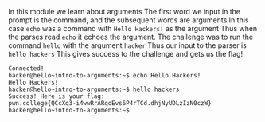 In this module we learn about arguments
The first word we input in the prompt is the command, and the subsequent words are arguments
In this case ```echo``` was a command with ```Hello Hackers!``` as the argument
Thus when the parses read ```echo``` it echoes the argument.
The challenge was to run the command ```hello``` with the argument ```hacker```
Thus our input to the parser is ```hello hackers```
This gives success to the challenge and gets us the flag!
```
Connected!
hacker@hello~intro-to-arguments:~$ echo Hello Hackers!
Hello Hackers!
hacker@hello~intro-to-arguments:~$ hello hackers
Success! Here is your flag:
pwn.college{QCcXq3-i4wwRrARqoEvs6P4rTCd.dhjNyUDLzIzN0czW}
hacker@hello~intro-to-arguments:~$
```
